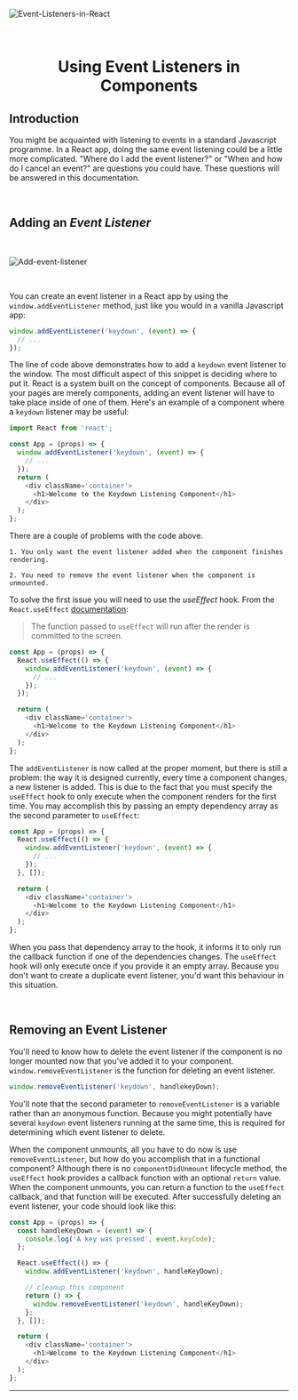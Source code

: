 ![Event-Listeners-in-React](https://miro.medium.com/max/1400/1*a6LO_JY1hzQM8NhKg-7gfA.gif)

<p>&nbsp</p>

<h1 align="center">Using Event Listeners in Components</h1>

## Introduction
You might be acquainted with listening to events in a standard Javascript programme. In a React app, doing the same event listening could be a little more complicated. "Where do I add the event listener?" or "When and how do I cancel an event?" are questions you could have. These questions will be answered in this documentation.

<p>&nbsp</p>

## Adding an *Event Listener*

<p>&nbsp</p>

![Add-event-listener](https://c.tenor.com/ADEbOuubJIUAAAAC/doesnt-add-up-the-hangover.gif)

<p>&nbsp</p>

You can create an event listener in a React app by using the `window.addEventListener` method, just like you would in a vanilla Javascript app:

```js
window.addEventListener('keydown', (event) => {
  // ...
});
```

The line of code above demonstrates how to add a `keydown` event listener to the window. The most difficult aspect of this snippet is deciding where to put it. React is a system built on the concept of components. Because all of your pages are merely components, adding an event listener will have to take place inside of one of them. Here's an example of a component where a `keydown` listener may be useful:

```js
import React from 'react';

const App = (props) => {
  window.addEventListener('keydown', (event) => {
    // ...
  });
  return (
    <div className='container'>
      <h1>Welcome to the Keydown Listening Component</h1>
    </div>
  );
};
```

There are a couple of problems with the code above.

    1. You only want the event listener added when the component finishes rendering.

    2. You need to remove the event listener when the component is unmounted.

To solve the first issue you will need to use the *useEffect* hook. From the `React.useEffect` [documentation](https://reactjs.org/docs/hooks-reference.html#useeffect):

> The function passed to `useEffect` will run after the render is committed to the screen.

```js
const App = (props) => {
  React.useEffect(() => {
    window.addEventListener('keydown', (event) => {
      // ...
    });
  });

  return (
    <div className='container'>
      <h1>Welcome to the Keydown Listening Component</h1>
    </div>
  );
};
```

The `addEventListener` is now called at the proper moment, but there is still a problem: the way it is designed currently, every time a component changes, a new listener is added. This is due to the fact that you must specify the `useEffect` hook to only execute when the component renders for the first time. You may accomplish this by passing an empty dependency array as the second parameter to `useEffect`:

```js
const App = (props) => {
  React.useEffect(() => {
    window.addEventListener('keydown', (event) => {
      // ...
    });
  }, []);

  return (
    <div className='container'>
      <h1>Welcome to the Keydown Listening Component</h1>
    </div>
  );
};
```

When you pass that dependency array to the hook, it informs it to only run the callback function if one of the dependencies changes. The `useEffect` hook will only execute once if you provide it an empty array. Because you don't want to create a duplicate event listener, you'd want this behaviour in this situation.

<p>&nbsp</p>

## Removing an Event Listener

You'll need to know how to delete the event listener if the component is no longer mounted now that you've added it to your component. `window.removeEventListener` is the function for deleting an event listener.

```js
window.removeEventListener('keydown', handlekeyDown);
```

You'll note that the second parameter to `removeEventListener` is a variable rather than an anonymous function. Because you might potentially have several `keydown` event listeners running at the same time, this is required for determining which event listener to delete.

When the component unmounts, all you have to do now is use `removeEventListener`, but how do you accomplish that in a functional component? Although there is no `componentDidUnmount` lifecycle method, the `useEffect` hook provides a callback function with an optional `return` value. When the component unmounts, you can return a function to the `useEffect` callback, and that function will be executed. After successfully deleting an event listener, your code should look like this:

```js
const App = (props) => {
  const handleKeyDown = (event) => {
    console.log('A key was pressed', event.keyCode);
  };

  React.useEffect(() => {
    window.addEventListener('keydown', handleKeyDown);

    // cleanup this component
    return () => {
      window.removeEventListener('keydown', handleKeyDown);
    };
  }, []);

  return (
    <div className='container'>
      <h1>Welcome to the Keydown Listening Component</h1>
    </div>
  );
};
```

---

<p>&nbsp</p>
